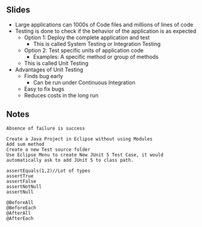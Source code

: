 ## Slides

- Large applications can 1000s of Code files and millions of lines of code
- Testing is done to check if the behavior of the application is as expected
    - Option 1: Deploy the complete application and test
        - This is called System Testing or Integration Testing
    - Option 2: Test specific units of application code
        - Examples: A specific method or group of methods
    - This is called Unit Testing
- Advantages of Unit Testing
    - Finds bug early
        - Can be run under Continuous Integration
    - Easy to fix bugs
    - Reduces costs in the long run

## Notes

```
Absence of failure is success

Create a Java Project in Eclipse without using Modules
Add sum method
Create a new Test source folder
Use Eclipse Menu to create New JUnit 5 Test Case, it would automatically ask to add JUnit 5 to class path.

assertEquals(1,2)//Lot of types
assertTrue
assertFalse
assertNotNull
assertNull

@BeforeAll
@BeforeEach
@AfterAll
@AfterEach
```